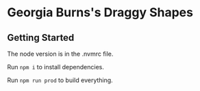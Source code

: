 # Georgia Burns's Draggy Shapes

## Getting Started

The node version is in the .nvmrc file.

Run `npm i` to install dependencies.

Run `npm run prod` to build everything.
